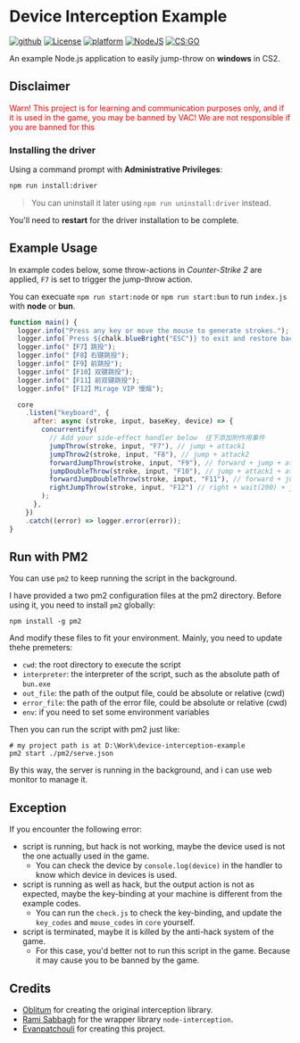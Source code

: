 # Device Interception Example

<p align="left">
  <a href="#"><img alt="github" src="https://img.shields.io/badge/Github-grey.svg"></a>
  <a href="#"><img alt="License" src="https://img.shields.io/badge/license-LGPL3-green.svg"></a>
  <a href="#"><img alt="platform" src="https://img.shields.io/badge/os-windows_11-blue.svg"></a>
  <a href="#"><img alt="NodeJS" src="https://img.shields.io/badge/NodeJS-16+-green.svg"></a>
  <a href="#"><img alt="CS:GO" src="https://img.shields.io/badge/CS:GO-black.svg"></a>
</p>

An example Node.js application to easily jump-throw on **windows** in CS2.

## Disclaimer

<font color="red">Warn! This project is for learning and communication purposes only, and if it is used in the game, you may be banned by VAC! We are not responsible if you are banned for this</font>

### Installing the driver

Using a command prompt with **Administrative Privileges**:

```cmd
npm run install:driver
```

> You can uninstall it later using `npm run uninstall:driver` instead.

You'll need to **restart** for the driver installation to be complete.

## Example Usage

In example codes below, some throw-actions in _Counter-Strike 2_ are applied, `F7` is set to trigger the jump-throw action.

You can execuate `npm run start:node` or `npm run start:bun` to run `index.js` with **node** or **bun**.

```javascript
function main() {
  logger.info("Press any key or move the mouse to generate strokes.");
  logger.info(`Press ${chalk.blueBright("ESC")} to exit and restore back control.`);
  logger.info("【F7】跳投");
  logger.info("【F8】右键跳投");
  logger.info("【F9】前跳投");
  logger.info("【F10】双键跳投");
  logger.info("【F11】前双键跳投");
  logger.info("【F12】Mirage VIP 慢烟");

  core
    .listen("keyboard", {
      after: async (stroke, input, baseKey, device) => {
        concurrentify(
          // Add your side-effect handler below  往下添加附作用事件
          jumpThrow(stroke, input, "F7"), // jump + attack1
          jumpThrow2(stroke, input, "F8"), // jump + attack2
          forwardJumpThrow(stroke, input, "F9"), // forward + jump + attack1
          jumpDoubleThrow(stroke, input, "F10"), // jump + attack1 + attack2
          forwardJumpDoubleThrow(stroke, input, "F11"), // forward + jump + attack1 + attack2
          rightJumpThrow(stroke, input, "F12") // right + wait(200) + jump + attack1
        );
      },
    })
    .catch((error) => logger.error(error));
}
```

## Run with PM2

You can use `pm2` to keep running the script in the background.

I have provided a two pm2 configuration files at the pm2 directory. Before using it, you need to install `pm2` globally:

```shell
npm install -g pm2
```

And modify these files to fit your environment. Mainly, you need to update thehe premeters:

- `cwd`: the root directory to execute the script
- `interpreter`: the interpreter of the script, such as the absolute path of `bun.exe`
- `out_file`: the path of the output file, could be absolute or relative (cwd)
- `error_file`: the path of the error file, could be absolute or relative (cwd)
- `env`: if you need to set some environment variables

Then you can run the script with pm2 just like:

```shell
# my project path is at D:\Work\device-interception-example
pm2 start ./pm2/serve.json
```

By this way, the server is running in the background, and i can use web monitor to manage it.

## Exception

If you encounter the following error:

- script is running, but hack is not working, maybe the device used is not the one actually used in the game.
  - You can check the device by `console.log(device)` in the handler to know which device in devices is used.
- script is running as well as hack, but the output action is not as expected, maybe the key-binding at your machine is different from the example codes.
  - You can run the `check.js` to check the key-binding, and update the `key_codes` and `mouse_codes` in `core` yourself.
- script is terminated, maybe it is killed by the anti-hack system of the game.
  - For this case, you'd better not to run this script in the game. Because it may cause you to be banned by the game.

## Credits

- [Oblitum] for creating the original interception library.
- [Rami Sabbagh] for the wrapper library `node-interception`.
- [Evanpatchouli] for creating this project.

[GitHub]: https://github.com/Evanpatchouli/device-interception-example
[Driver]: https://github.com/oblitum/Interception
[Oblitum]: https://github.com/oblitum
[node-interception]: https://github.com/Rami-Sabbagh/node-interception
[Rami Sabbagh]: https://github.com/Rami-Sabbagh
[Evanpatchouli]: https://github.com/Evanpatchouli

